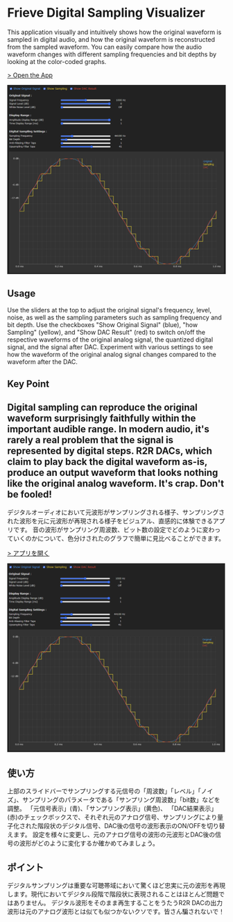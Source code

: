 # Frieve Digital Sampling Visualizer

This application visually and intuitively shows how the original waveform is sampled in digital audio, and how the original waveform is reconstructed from the sampled waveform.
You can easily compare how the audio waveform changes with different sampling frequencies and bit depths by looking at the color-coded graphs.

[> Open the App](https://frieve-a.github.io/sound_toolbox/digital_sampling_visualizer/digital_sampling_visualizer.html)

![Screenshot](digital_sampling_visualizer.png)

## Usage

Use the sliders at the top to adjust the original signal's frequency, level, noise, as well as the sampling parameters such as sampling frequency and bit depth.
Use the checkboxes "Show Original Signal" (blue), "how Sampling" (yellow), and "Show DAC Result" (red) to switch on/off the respective waveforms of the original analog signal, the quantized digital signal, and the signal after DAC.
Experiment with various settings to see how the waveform of the original analog signal changes compared to the waveform after the DAC.

## Key Point
Digital sampling can reproduce the original waveform surprisingly faithfully within the important audible range. In modern audio, it's rarely a real problem that the signal is represented by digital steps.
R2R DACs, which claim to play back the digital waveform as-is, produce an output waveform that looks nothing like the original analog waveform. It's crap. Don't be fooled!
---

デジタルオーディオにおいて元波形がサンプリングされる様子、サンプリングされた波形を元に元波形が再現される様子をビジュアル、直感的に体験できるアプリです。
音の波形がサンプリング周波数、ビット数の設定でどのように変わっていくのかについて、色分けされたのグラフで簡単に見比べることができます。

[> アプリを開く](https://frieve-a.github.io/sound_toolbox/digital_sampling_visualizer_ja/digital_sampling_visualizer_ja.html)

![スクリーンショット](digital_sampling_visualizer_ja.png)

## 使い方

上部のスライドバーでサンプリングする元信号の「周波数」「レベル」「ノイズ」、サンプリングのパラメータである「サンプリング周波数」「bit数」などを調整。
「元信号表示」(青)、「サンプリング表示」(黄色)、 「DAC結果表示」(赤)のチェックボックスで、それぞれ元のアナログ信号、サンプリングにより量子化された階段状のデジタル信号、DAC後の信号の波形表示のON/OFFを切り替えます。
設定を様々に変更し、元のアナログ信号の波形の元波形とDAC後の信号の波形がどのように変化するか確かめてみましょう。

## ポイント

デジタルサンプリングは重要な可聴帯域において驚くほど忠実に元の波形を再現します。現代においてデジタル段階で階段状に表現されることはほとんど問題ではありません。
デジタル波形をそのまま再生することをうたうR2R DACの出力波形は元のアナログ波形とは似ても似つかないクソです。皆さん騙されないで！
